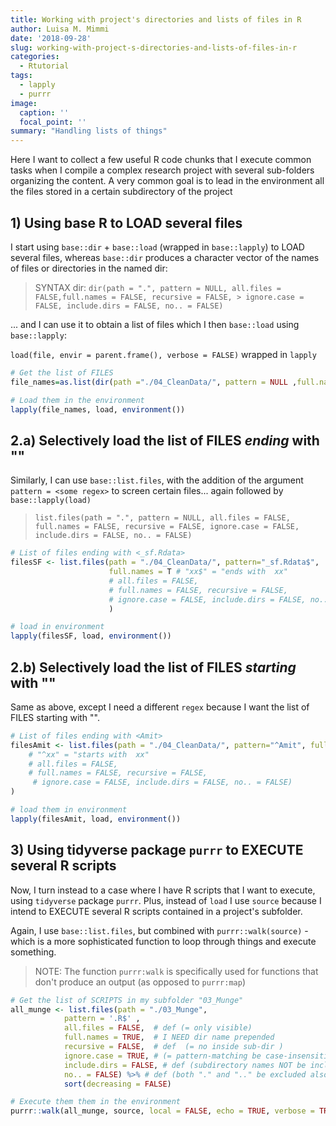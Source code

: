 ```yaml
---
title: Working with project's directories and lists of files in R
author: Luisa M. Mimmi
date: '2018-09-28'
slug: working-with-project-s-directories-and-lists-of-files-in-r
categories:
  - Rtutorial
tags:
  - lapply
  - purrr
image:
  caption: ''
  focal_point: ''
summary: "Handling lists of things"   
---
```


Here I want to collect a few useful R code chunks that I execute common tasks when I compile a complex research project with several sub-folders organizing the content. A very common goal is to lead in the environment all the files stored in a certain subdirectory of the project <!--more-->

## 1) Using base R to LOAD several files
I start using `base::dir` + `base::load` (wrapped in `base::lapply`) to LOAD several files, whereas `base::dir` produces a character vector of the names of files or directories in the named dir: 

> SYNTAX dir: 
`dir(path = ".", pattern = NULL, all.files = FALSE,full.names = FALSE, recursive = FALSE, > ignore.case = FALSE, include.dirs = FALSE, no.. = FALSE)`

... and I can use it to obtain a list of files which I then `base::load` using `base::lapply`: 

`load(file, envir = parent.frame(), verbose = FALSE)` wrapped in `lapply`

```r
# Get the list of FILES
file_names=as.list(dir(path ="./04_CleanData/", pattern = NULL ,full.names = TRUE ))

# Load them in the environment
lapply(file_names, load, environment())
```

## 2.a) Selectively load the list of FILES *ending* with ""

Similarly, I can use `base::list.files`, with the addition of the argument `pattern = <some regex>` to screen certain files... again followed by `base::lapply(load)`

>    `list.files(path = ".", pattern = NULL, all.files = FALSE,
           full.names = FALSE, recursive = FALSE,
           ignore.case = FALSE, include.dirs = FALSE, no.. = FALSE)`

```r
# List of files ending with <_sf.Rdata>
filesSF <- list.files(path = "./04_CleanData/", pattern="_sf.Rdata$", 
                      full.names = T # "xx$" = "ends with  xx"
                      # all.files = FALSE,
                      # full.names = FALSE, recursive = FALSE,
                      # ignore.case = FALSE, include.dirs = FALSE, no.. = FALSE)
                      )   

# load in environment
lapply(filesSF, load, environment())
```

## 2.b) Selectively load the list of FILES *starting* with ""
Same as above, except I need a different `regex` because I want the list of FILES starting  with "".

```r
# List of files ending with <Amit>
filesAmit <- list.files(path = "./04_CleanData/", pattern="^Amit", full.names = T  
    # "^xx" = "starts with  xx"
    # all.files = FALSE,
    # full.names = FALSE, recursive = FALSE,
     # ignore.case = FALSE, include.dirs = FALSE, no.. = FALSE)
)   

# load them in environment
lapply(filesAmit, load, environment())
```


## 3) Using tidyverse package `purrr` to EXECUTE several R scripts
Now, I turn instead to a case where I have R scripts that I want to execute, using `tidyverse` package `purrr`.
Plus, instead of `load` I use `source` because I intend to EXECUTE several R scripts contained in a project's subfolder. 

Again, I use `base::list.files`, but combined with `purrr::walk(source)` - which is a more sophisticated function to loop through things and execute something. 


 > NOTE: The function `purrr:walk` is specifically used for functions that don't produce an output (as opposed to `purrr:map`)
 
```r
# Get the list of SCRIPTS in my subfolder "03_Munge"
all_munge <- list.files(path = "./03_Munge", 
            pattern = '.R$' , 
            all.files = FALSE,  # def (= only visible)
            full.names = TRUE,  # I NEED dir name prepended
            recursive = FALSE,  # def  (= no inside sub-dir )
            ignore.case = TRUE, # (= pattern-matching be case-insensitive)
            include.dirs = FALSE, # def (subdirectory names NOT be included in recursive listings)
            no.. = FALSE) %>% # def (both "." and ".." be excluded also from non-recursive listings) 
            sort(decreasing = FALSE)  

# Execute them them in the environment
purrr::walk(all_munge, source, local = FALSE, echo = TRUE, verbose = TRUE) 
```
